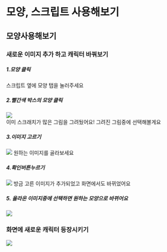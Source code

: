 # 모양, 스크립트 사용해보기

## 모양사용해보기


### 새로운 이미지 추가 하고 캐릭터 바꿔보기
  
##### 1.모양 클릭
스크립트 옆에 모양 탭을 눌러주세요
##### 2.빨간색 박스의 모양 클릭
<image src = https://github.com/kuj0210/coding-for-Elementary-student/blob/master/Chapter2/IMGAE/1.1%EA%B8%B0%EB%B3%B8%EB%AA%A8%EC%96%91.PNG><br/>
이미 스크래치가 많은 그림을 그려뒀어요! 그려진 그림중에 선택해볼게요
  
##### 3.이미지 고르기
<image src = https://github.com/kuj0210/coding-for-Elementary-student/blob/master/Chapter2/IMGAE/1.2%EB%8B%A4%EC%96%91%ED%95%9C%EB%AA%A8%EC%96%91%EB%93%A4.PNG>
원하는 이미지를 골라보세요
  
##### 4.확인버튼누르기
<image src = https://github.com/kuj0210/coding-for-Elementary-student/blob/master/Chapter2/IMGAE/1.2%EB%8B%A4%EC%96%91%ED%95%9C%EB%AA%A8%EC%96%91%EB%93%A4%EA%B2%B0%EA%B3%BC.PNG>
방금 고른 이미지가 추가되었고 화면에서도 바뀌었어요
  
#####  5. 올라온 이미지중에 선택하면 원하는 모양으로 바뀌어요
<image src = https://github.com/kuj0210/coding-for-Elementary-student/blob/master/Chapter2/IMGAE/1.2%EB%8B%A4%EB%A5%B8%EB%AA%A8%EC%96%91%EC%84%A0%ED%83%9D.PNG>

### 화면에 새로운 캐릭터 등장시키기
<image src =https://github.com/kuj0210/coding-for-Elementary-student/blob/master/Chapter2/IMGAE/1.3%EC%BA%90%EB%A6%AD%ED%84%B0%EC%84%A0%ED%83%9D.png>
  
